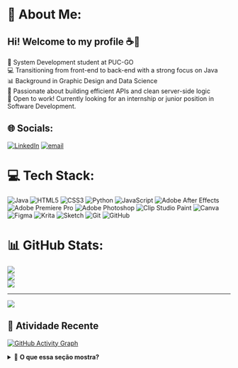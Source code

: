 # 💫 About Me:
## Hi! Welcome to my profile ☕🌸  

🧠 System Development student at PUC-GO  
💻 Transitioning from front-end to back-end with a strong focus on Java  
📊 Background in Graphic Design and Data Science  
🔧 Passionate about building efficient APIs and clean server-side logic  
🚀 Open to work! Currently looking for an internship or junior position in Software Development. <br/>

## 🌐 Socials:
[![LinkedIn](https://img.shields.io/badge/LinkedIn-%230077B5.svg?logo=linkedin&logoColor=white)](https://www.linkedin.com/in/alicewolf-dev/) [![email](https://img.shields.io/badge/Email-D14836?logo=gmail&logoColor=white)](mailto:alicewolffernandes@gmail.com) 

# 💻 Tech Stack:
![Java](https://img.shields.io/badge/java-%23ED8B00.svg?style=for-the-badge&logo=openjdk&logoColor=white) ![HTML5](https://img.shields.io/badge/html5-%23E34F26.svg?style=for-the-badge&logo=html5&logoColor=white) ![CSS3](https://img.shields.io/badge/css3-%231572B6.svg?style=for-the-badge&logo=css3&logoColor=white) ![Python](https://img.shields.io/badge/python-3670A0?style=for-the-badge&logo=python&logoColor=ffdd54) ![JavaScript](https://img.shields.io/badge/javascript-%23323330.svg?style=for-the-badge&logo=javascript&logoColor=%23F7DF1E) ![Adobe After Effects](https://img.shields.io/badge/Adobe%20After%20Effects-9999FF.svg?style=for-the-badge&logo=Adobe%20After%20Effects&logoColor=white) ![Adobe Premiere Pro](https://img.shields.io/badge/Adobe%20Premiere%20Pro-9999FF.svg?style=for-the-badge&logo=Adobe%20Premiere%20Pro&logoColor=white) ![Adobe Photoshop](https://img.shields.io/badge/adobe%20photoshop-%2331A8FF.svg?style=for-the-badge&logo=adobe%20photoshop&logoColor=white) ![Clip Studio Paint](https://img.shields.io/badge/ClipStudioPaint-%23CFD3D3.svg?style=for-the-badge&logo=ClipStudioPaint&logoColor=white) ![Canva](https://img.shields.io/badge/Canva-%2300C4CC.svg?style=for-the-badge&logo=Canva&logoColor=white) ![Figma](https://img.shields.io/badge/figma-%23F24E1E.svg?style=for-the-badge&logo=figma&logoColor=white) ![Krita](https://img.shields.io/badge/Krita-203759?style=for-the-badge&logo=krita&logoColor=EEF37B) ![Sketch](https://img.shields.io/badge/Sketch-FFB387?style=for-the-badge&logo=sketch&logoColor=black) ![Git](https://img.shields.io/badge/git-%23F05033.svg?style=for-the-badge&logo=git&logoColor=white) ![GitHub](https://img.shields.io/badge/github-%23121011.svg?style=for-the-badge&logo=github&logoColor=white)
# 📊 GitHub Stats:
![](https://github-readme-stats.vercel.app/api?username=licewara&theme=merko&hide_border=false&include_all_commits=false&count_private=false)<br/>
![](https://nirzak-streak-stats.vercel.app/?user=licewara&theme=merko&hide_border=false)<br/>
![](https://github-readme-stats.vercel.app/api/top-langs/?username=licewara&theme=merko&hide_border=false&include_all_commits=false&count_private=false&layout=compact)

---
[![](https://visitcount.itsvg.in/api?id=licewara&icon=0&color=10)](https://visitcount.itsvg.in)

## 🎯 Atividade Recente

[![GitHub Activity Graph](https://github-readme-activity-graph.vercel.app/graph?username=licewara&theme=merko&area=true&hide_border=true&custom_title=Meu%20Progresso%20Diário&radius=8)](https://github.com/licewara)

<details>
  <summary>📌 <b>O que essa seção mostra?</b></summary>
  
  - ✨ **Commits** 
  - 🎉 **Pull Requests** 
  - 🐛 **Issues resolvidas**
  - 📚 **Repositórios criados/atualizados**
  - 🕒 **Frequência de atividade**
</details>
<!-- Proudly created with GPRM ( https://gprm.itsvg.in ) -->
